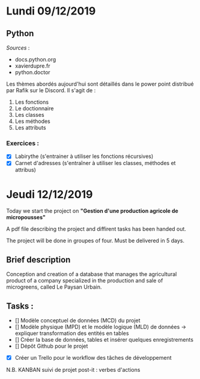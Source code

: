 # Lundi 09/12/2019

## Python

_Sources_ :

* docs.python.org
* xavierdupre.fr
* python.doctor

Les thèmes abordés aujourd'hui sont détaillés dans le power point distribué par Rafik sur le Discord. Il s'agit de :

1. Les fonctions
2. Le doctionnaire
3. Les classes
4. Les méthodes
5. Les attributs

### Exercices :
- [x] Labirythe (s'entrainer à utiliser les fonctions récursives)
- [x] Carnet d'adresses (s'entraîner à utiliser les classes, méthodes et attribus)

# Jeudi 12/12/2019

Today we start the project on **"Gestion d'une production agricole de micropousses"**

A pdf file describing the project and diffirent tasks has been handed out.

The project will be done in groupes of four. Must be delivered in 5 days.

## Brief description

Conception and creation of a database that manages the agricultural product of a company specialized in the production and sale of microgreens, called Le Paysan Urbain.


## Tasks :

- [] Modèle conceptuel de données (MCD) du projet
- [] Modèle physique (MPD) et le modèle logique (MLD) de données -> expliquer transformation des entités en tables
- [] Créer la base de données, tables et insérer quelques enregistrements
- [] Dépôt Github pour le projet
- [x] Créer un Trello pour le workflow des tâches de développement


N.B. KANBAN suivi de projet
post-it : verbes d'actions
